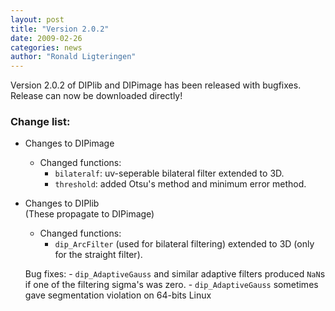 ```yaml
---
layout: post
title: "Version 2.0.2"
date: 2009-02-26
categories: news
author: "Ronald Ligteringen"
---
```


Version 2.0.2 of DIPlib and DIPimage has been released with bugfixes. Release can now be downloaded directly!

<h3>Change list:</h3>

- Changes to DIPimage

    - Changed functions:
        - `bilateralf`: uv-seperable bilateral filter extended to 3D.
        - `threshold`: added Otsu's method and minimum error method.

- Changes to DIPlib  
(These propagate to DIPimage)

    - Changed functions:
        - `dip_ArcFilter` (used for bilateral filtering) extended to 3D (only for the straight filter).

    Bug fixes:
        - `dip_AdaptiveGauss` and similar adaptive filters produced `NaN`s if one of the filtering sigma's was zero.
        - `dip_AdaptiveGauss` sometimes gave segmentation violation on 64-bits Linux
